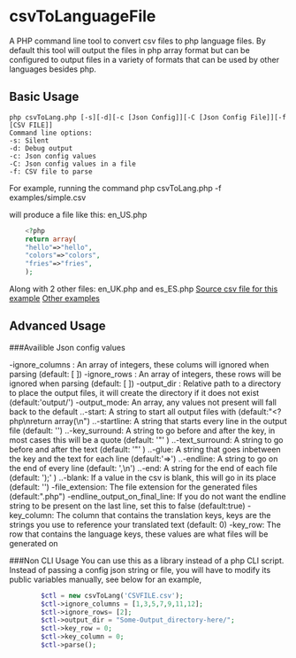 csvToLanguageFile
=================

A PHP command line tool to convert csv files to php language files. By default this tool will output the files in php array format but can be configured to output files in a variety of formats that can be used by other languages besides php.

Basic Usage
-----------

    php csvToLang.php [-s][-d][-c [Json Config]][-C [Json Config File]][-f [CSV FILE]] 
    Command line options:
    -s: Silent
    -d: Debug output
    -c: Json config values 
    -C: Json config values in a file 
    -f: CSV file to parse

For example, running the command
    php csvToLang.php -f examples/simple.csv
    
will produce a file like this:
en_US.php
```php
    <?php
    return array(
    "hello"=>"hello",
    "colors"=>"colors",
    "fries"=>"fries",
    );
```
Along with 2 other files: en_UK.php and es_ES.php
[Source csv file for this example](examples/simple.csv)
[Other examples](examples/)

Advanced Usage
--------------


###Availible Json config values

-ignore_columns : An array of integers, these colums will ignored when parsing (default: [ ])
-ignore_rows : An array of integers, these rows will be ignored when parsing (default: [ ])
-output_dir : Relative path to a directory to place the output files, it will create the directory if it does not exist (default:'output/')
-output_mode: An array, any values not present will fall back to the default
..-start: A string to start all output files with (default:"<?php\nreturn array(\n")
..-startline: A string that starts every line in the output file (default: '')
..-key_surround: A string to go before and after the key, in most cases this will be a quote (default: '"' )
..-text_surround: A string to go before and after the text (default: '"' )
..-glue: A string that goes inbetween the key and the text for each line (default:'=>')
..-endline: A string to go on the end of every line (default: ',\n')
..-end: A string for the end of each file (default: ');' )
..-blank: If a value in the csv is blank, this will go in its place (default: '')
-file_extension: The file extension for the generated files (default:".php")
-endline_output_on_final_line: If you do not want the endline string to be present on the last line, set this to false (default:true)
-key_column: The column that contains the translation keys, keys are the strings you use to reference your translated text (default: 0)
-key_row: The row that contains the language keys, these values are what files will be generated on


###Non CLI Usage
You can use this as a library instead of a php CLI script. Instead of passing a config json string or file, you will have to modify its public variables manually, see below for an example,

```php
        $ctl = new csvToLang('CSVFILE.csv');
        $ctl->ignore_columns = [1,3,5,7,9,11,12];
        $ctl->ignore_rows= [2];
        $ctl->output_dir = "Some-Output_directory-here/";
        $ctl->key_row = 0;
        $ctl->key_column = 0;
        $ctl->parse();
```


